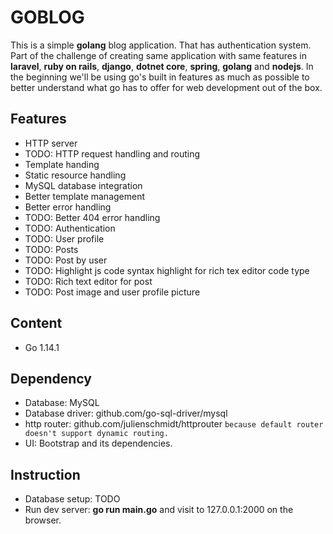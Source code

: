 # GOBLOG
This is a simple **golang** blog application. That has authentication system.
Part of the challenge of creating same application with same features in **laravel**, **ruby on rails**, **django**, **dotnet core**, **spring**, **golang** and **nodejs**. In the beginning we'll be using go's built in features as much as possible to better understand what go has to offer for web development out of the box.

## Features
* HTTP server
* TODO: HTTP request handling and routing
* Template handing
* Static resource handling
* MySQL database integration
* Better template management
* Better error handling
* TODO: Better 404 error handling
* TODO: Authentication
* TODO: User profile
* TODO: Posts
* TODO: Post by user
* TODO: Highlight js code syntax highlight for rich tex editor code type
* TODO: Rich text editor for post
* TODO: Post image and user profile picture

## Content
* Go 1.14.1

## Dependency
* Database: MySQL
* Database driver: github.com/go-sql-driver/mysql
* http router: github.com/julienschmidt/httprouter `because default router doesn't support dynamic routing.`
* UI: Bootstrap and its dependencies.

## Instruction
* Database setup: TODO
* Run dev server: **go run main.go** and visit to 127.0.0.1:2000 on the browser.
